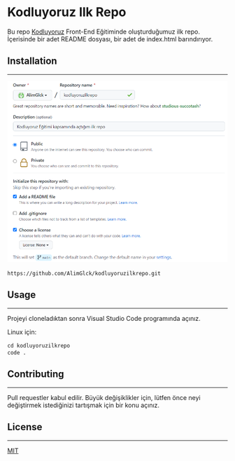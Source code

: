 # Kodluyoruz Ilk Repo
Bu repo [Kodluyoruz](https://www.kodluyoruz.org/) Front-End Eğitiminde oluşturduğumuz ilk repo. İçerisinde bir adet README dosyası, bir adet de index.html barındırıyor.
## Installation
------------------------
![](img/Adsız.png)

```
https://github.com/AlimGlck/kodluyoruzilkrepo.git
```
## Usage
------------------------
Projeyi cloneladıktan sonra Visual Studio Code programında açınız.

Linux için:
```
cd kodluyoruzilkrepo
code .
```
## Contributing
------------------------
Pull requestler kabul edilir. Büyük değişiklikler için, lütfen önce neyi değiştirmek istediğinizi tartışmak için bir konu açınız.

## License
------------------------
[MIT](https://choosealicense.com/licenses/mit/)
